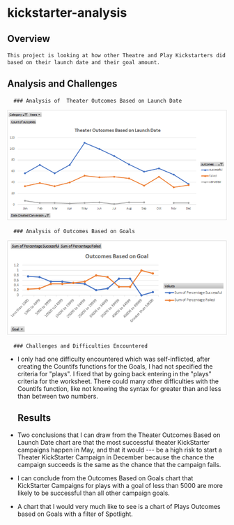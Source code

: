 # kickstarter-analysis
  ## Overview
    This project is looking at how other Theatre and Play Kickstarters did based on their launch date and their goal amount.

  ## Analysis and Challenges
  
      ### Analysis of  Theater Outcomes Based on Launch Date
![Theater_Outcomes_vs_Launch.png](https://github.com/AWTENN/kickstarter-analysis/blob/main/Theater_Outcomes_vs_Launch.png)
          
      ### Analysis of Outcomes Based on Goals
 ![Plays Outcomes_vs_Goals Final.png](https://github.com/AWTENN/kickstarter-analysis/blob/main/Plays%20Outcomes_vs_Goals%20Final.png)
          
      ### Challenges and Difficulties Encountered
- I only had one difficulty encountered which was self-inflicted, after creating the Countifs functions for the Goals, I had not specified the criteria for "plays". I fixed that by going back entering in the "plays" criteria for the worksheet. There could many other difficulties with the Countifs function, like not knowing the syntax for greater than and less than between two numbers. 
         
   ## Results
   
- Two conclusions that I can draw from the Theater Outcomes Based on Launch Date chart are that the most successful theater KickStarter campaigns happen in May, and that  it would ---  be a high risk to start a Theater KickStarter Campaign in December because the chance the campaign succeeds is the same as the chance that the campaign fails.
 
- I can conclude from the Outcomes Based on Goals chart that KickStarter Campaigns for plays with a goal of less than 5000 are more likely to be successful than all other campaign goals.



- A chart that I would very much like to see is a chart of Plays Outcomes based on Goals with a filter of Spotlight.

      
      
          
          
      

